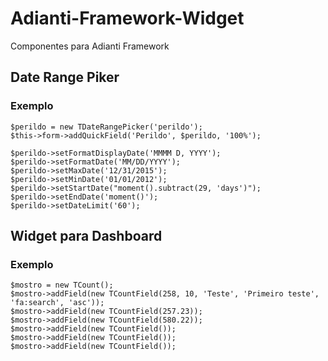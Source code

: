 # Adianti-Framework-Widget
Componentes para Adianti Framework

## Date Range Piker
### Exemplo
```
$perildo = new TDateRangePicker('perildo');
$this->form->addQuickField('Perildo', $perildo, '100%');

$perildo->setFormatDisplayDate('MMMM D, YYYY');
$perildo->setFormatDate('MM/DD/YYYY');
$perildo->setMaxDate('12/31/2015');
$perildo->setMinDate('01/01/2012');
$perildo->setStartDate("moment().subtract(29, 'days')");
$perildo->setEndDate('moment()');
$perildo->setDateLimit('60');
```

## Widget para Dashboard
### Exemplo
```
$mostro = new TCount();
$mostro->addField(new TCountField(258, 10, 'Teste', 'Primeiro teste', 'fa:search', 'asc'));
$mostro->addField(new TCountField(257.23));
$mostro->addField(new TCountField(580.22));
$mostro->addField(new TCountField());
$mostro->addField(new TCountField());
$mostro->addField(new TCountField());

```

